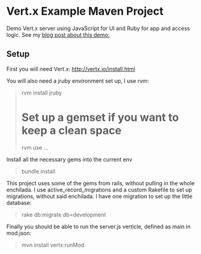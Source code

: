 # Vert.x Example Maven Project

Demo Vert.x server using JavaScript for UI and Ruby for app and access logic.
See my [blog post about this demo:]( https://www.blogger.com/blogger.g?blogID=11696452#editor/target=post;postID=8716957410259649405;onPublishedMenu=allposts;onClosedMenu=allposts;postNum=0;src=postname)

## Setup
First you will need Vert.x:  http://vertx.io/install.html

You will also need a jruby environment set up, I use rvm:
> rvm install jruby
>  #  Set up a gemset if you want to keep a clean space
> rvm use ...

Install all the necessary gems into the current env
> bundle install

This project uses some of the gems from rails, without pulling in the whole enchilada.  I use active_record_migrations and a custom Rakefile to set up migrations, without said enchilada.  I have one migration to set up the little database:
> rake db:migrate db=development

Finally you should be able to run the server.js verticle, defined as main in mod.json:
> mvn install vertx:runMod
